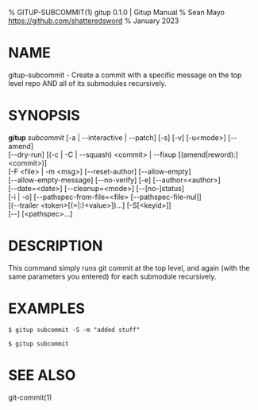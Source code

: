 % GITUP-SUBCOMMIT(1) gitup 0.1.0 | Gitup Manual
% Sean Mayo https://github.com/shatteredsword
% January 2023

# NAME

gitup-subcommit - Create a commit with a specific message on the top level repo AND all of its submodules recursively.

# SYNOPSIS

**gitup** *subcommit* [-a | -\-interactive | -\-patch] [-s] [-v] [-u\<mode\>] [-\-amend]\
[-\-dry-run] [(-c | -C | -\-squash) \<commit\> | --fixup [(amend|reword):]\<commit\>)]\
[-F \<file\> | -m \<msg\>] [-\-reset-author] [-\-allow-empty]\
[-\-allow-empty-message] [-\-no-verify] [-e] [-\-author=\<author\>]\
[-\-date=\<date\>] [-\-cleanup=\<mode\>] [--[no-]status]\
[-i | -o] [-\-pathspec-from-file=\<file\> [-\-pathspec-file-nul]]\
[(-\-trailer \<token\>[(=|:)\<value\>])...] [-S[\<keyid\>]]\
[-\-] [\<pathspec\>...]

# DESCRIPTION

This command simply runs git commit at the top level, and again (with the same parameters you entered) for each submodule recursively.

# EXAMPLES

`$ gitup subcommit -S -m "added stuff"`

`$ gitup subcommit`

# SEE ALSO

git-commit(1)